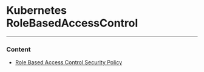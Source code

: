 # Kubernetes RoleBasedAccessControl

---

### Content


* [Role Based Access Control Security Policy](RoleBasedAccessControl/README.md)
